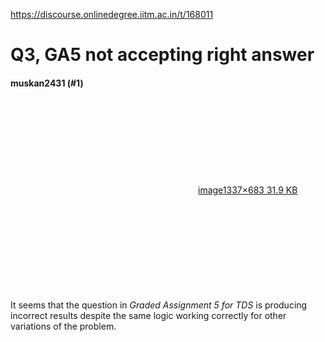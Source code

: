 https://discourse.onlinedegree.iitm.ac.in/t/168011

<html><head><meta charset='utf-8'><title>Q3, GA5 not accepting right answer</title></head><body>
<h1>Q3, GA5 not accepting right answer</h1>
<h4>muskan2431 (#1)</h4>
<p><div class="lightbox-wrapper"><a class="lightbox" data-download-href="/uploads/short-url/34qcnwBcLwmxZulqWMVZUZGT9gX.png?dl=1" href="https://europe1.discourse-cdn.com/flex013/uploads/iitm/original/3X/1/5/158680f0acc5ef430efd87e8a1cc59a78e6d5e07.png" rel="noopener nofollow ugc" title="image"><div class="meta"><svg aria-hidden="true" class="fa d-icon d-icon-far-image svg-icon"><use href="#far-image"></use></svg><span class="filename">image</span><span class="informations">1337×683 31.9 KB</span><svg aria-hidden="true" class="fa d-icon d-icon-discourse-expand svg-icon"><use href="#discourse-expand"></use></svg></div></a></div><br/>
It seems that the question in <em>Graded Assignment 5 for TDS</em> is producing incorrect results despite the same logic working correctly for other variations of the problem.